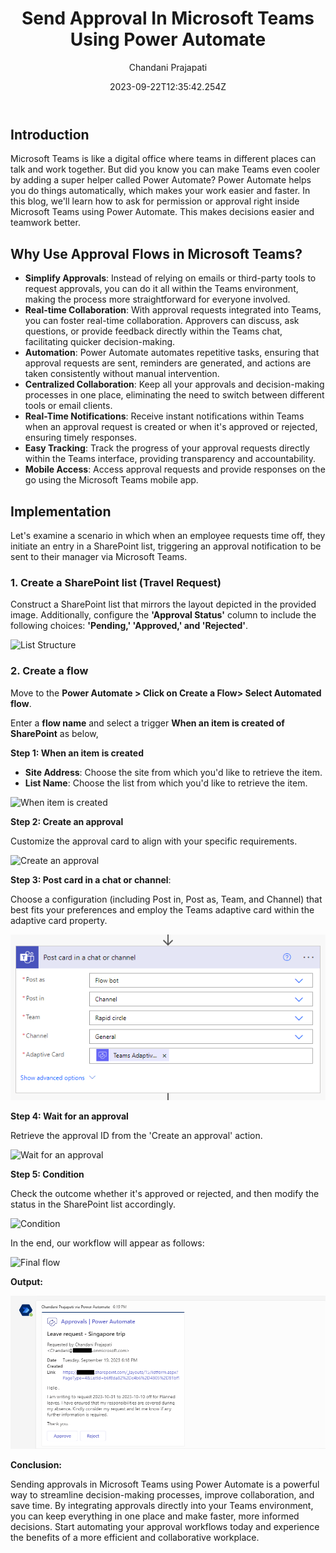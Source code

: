 ﻿---
title: "Send Approval In Microsoft Teams Using Power Automate"
date: 2023-09-22T12:35:42.254Z
author: "Chandani Prajapati"
githubname: chandaniprajapati
categories: 
  - "Community post"
images:
  - images/output.png
tags: ["Power Automate", "Microsoft Teams", "SharePoint"]
type: "regular"
draft: false
---

## Introduction

Microsoft Teams is like a digital office where teams in different places can talk and work together. But did you know you can make Teams even cooler by adding a super helper called Power Automate? Power Automate helps you do things automatically, which makes your work easier and faster. In this blog, we'll learn how to ask for permission or approval right inside Microsoft Teams using Power Automate. This makes decisions easier and teamwork better.

## Why Use Approval Flows in Microsoft Teams?

- **Simplify Approvals**: Instead of relying on emails or third-party tools to request approvals, you can do it all within the Teams environment, making the process more straightforward for everyone involved.
- **Real-time Collaboration**: With approval requests integrated into Teams, you can foster real-time collaboration. Approvers can discuss, ask questions, or provide feedback directly within the Teams chat, facilitating quicker decision-making.
- **Automation**: Power Automate automates repetitive tasks, ensuring that approval requests are sent, reminders are generated, and actions are taken consistently without manual intervention.
- **Centralized Collaboration**: Keep all your approvals and decision-making processes in one place, eliminating the need to switch between different tools or email clients.
- **Real-Time Notifications**: Receive instant notifications within Teams when an approval request is created or when it's approved or rejected, ensuring timely responses.
- **Easy Tracking**: Track the progress of your approval requests directly within the Teams interface, providing transparency and accountability.
- **Mobile Access**: Access approval requests and provide responses on the go using the Microsoft Teams mobile app.

## Implementation

Let's examine a scenario in which when an employee requests time off, they initiate an entry in a SharePoint list, triggering an approval notification to be sent to their manager via Microsoft Teams.

### 1. Create a SharePoint list (Travel Request)

Construct a SharePoint list that mirrors the layout depicted in the provided image. Additionally, configure the **'Approval Status'** column to include the following choices: **'Pending,' 'Approved,' and 'Rejected'**.

![List Structure](./images/list-structure.png)

### 2. Create a flow

Move to the **Power Automate > Click on Create a Flow> Select Automated flow**.

Enter a **flow name** and select a trigger **When an item is created of SharePoint** as below,

**Step 1: When an item is created**

- **Site Address**: Choose the site from which you'd like to retrieve the item.
- **List Name**: Choose the list from which you'd like to retrieve the item.

![When item is created](./images/when-item-is-created.png)

**Step 2: Create an approval**

Customize the approval card to align with your specific requirements.

![Create an approval](./images/create-an-approval.png)

**Step 3: Post card in a chat or channel**: 

Choose a configuration (including Post in, Post as, Team, and Channel) that best fits your preferences and employ the Teams adaptive card within the adaptive card property.

![Post card](./images/post-adaptive-card.png)

**Step 4: Wait for an approval** 

Retrieve the approval ID from the 'Create an approval' action.

![Wait for an approval](./images/wait-for-an-approval.png)

**Step 5: Condition**

Check the outcome whether it's approved or rejected, and then modify the status in the SharePoint list accordingly.

![Condition](./images/condition-to-check-outcome.png)

In the end, our workflow will appear as follows:

![Final flow](./images/final-flow.png)

**Output:**

![Final Output](./images/output.png)

**Conclusion:**

Sending approvals in Microsoft Teams using Power Automate is a powerful way to streamline decision-making processes, improve collaboration, and save time. By integrating approvals directly into your Teams environment, you can keep everything in one place and make faster, more informed decisions. Start automating your approval workflows today and experience the benefits of a more efficient and collaborative workplace.
